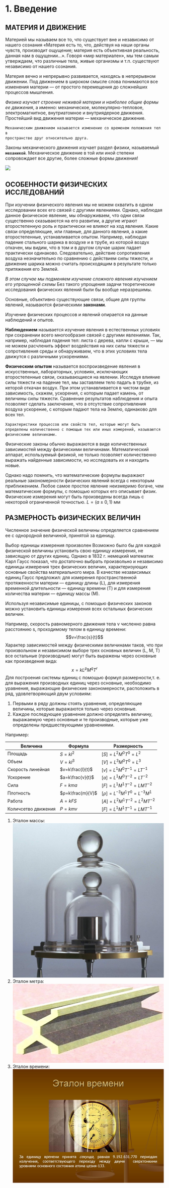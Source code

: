 # 1. Введение
## __МАТЕРИЯ И ДВИЖЕНИЕ__ 
Материей мы называем все то, что существует вне и независимо  от нашего сознания «Материя есть то, что, действуя на наши органы чувств, производит ощущение; материя есть объективная реальность, данная нам в ощущении...». Говоря «мир материален», мы тем самым утверждаем, что различные тела, живые организмы и т.п. существуют независимо от нашего сознания.

Материя вечно и непрерывно развивается, находясь в непрерывном движении. Под движением в широком смысле слова понимаются все изменения материи — от простого перемещения до сложнейших процессов мышления. 

_Физика изучает строение неживой материи и наиболее общие формы ее движения_, а именно: механическое, молекулярно-тепловое, электромагнитное, внутриатомное и внутриядерное движения. Простейший вид движения материи — механическое движение. 
```
Механическим движением называется изменение со временем положения тел в
пространстве друг относительно друга.
```
Законы механического движения изучает раздел физики, называемый __`механикой`__. 
Механическое движение в той или иной степени сопровождает все другие, более сложные формы движения! 

![](механника%20.jpg)
## __ОСОБЕННОСТИ ФИЗИЧЕСКИХ ИССЛЕДОВАНИЙ__
При изучении физического явления мы не можем охватить в одном исследовании всех его связей с другими явлениями. Однако, наблюдая данное физическое явление, мы обнаруживаем, что одни связи существенно сказываются на его развитии, а другие играют второстепенную роль и практически не влияют на ход явления. Какие связи определяющие, или главные, для данного явления, а какие второстепенные, устанавливается опытом. Например, наблюдая падение стального шарика в воздухе и в трубе, из которой воздух откачен, мы видим, что в том и в другом случае шарик падает практически одинаково. Следовательно, действие сопротивления воздуха незначительно по сравнению с действием силы тяжести, и движение шарика можно считать происходящим в результате только притяжения его Землей. 

_В этом случае мы подменяем изучение сложного явления изучением его упрощенной схемы_ 
Без такого упрощения задачи теоретические исследования физических явлений были бы вообще неразрешимы. 

Основные, объективно существующие связи, общие для группы явлений, называются физическими __законами__. 

Изучение физических процессов и явлений опирается на данные наблюдений и опытов. 

__Наблюдением__ называется изучение явления в естественных условиях при сохранении всего многообразия связей с другими явлениями. Так, например, наблюдая падения тел: листа с дерева, капли с крыши, — мы не можем расчленить эффект воздействия на них силы тяжести и сопротивления среды и обнаруживаем, что в этих условиях тела движутся с различными ускорениями. 

__Физическим опытом__ называется воспроизведение явления в искусственных, лабораторных, условиях, исключающих второстепенные связи, сказывающиеся на явлении. Исследуя влияние силы тяжести на падение тел, мы заставляем тело падать в трубке, из кеторой откачан воздух. При этом устанавливается в чистом виде зависимость, скажем, ускорения, с которым падает камень, от величины силы тяжести. Сравнение результатов наблюдения и опыта позволяет сделать заключение, что в отсутствие сопротивления воздуха ускорение, с которым падают тела на Землю, одинаково для всех тел. 
```
Характеристики процессов или свойств тел, которые могут быть
определены количественно с помощью тех или иных измерений, называются
физическими величинами. 
```
Физические законы обычно выражаются в виде количественных зависимостей между физическими величинами. Математический аппарат, используемый физикой, не только позволяет количественно выражать найденные зависимости, но исследовать их и находить новые. 

Однако надо помнить, что математические формулы выражают реальные закономерности физических явлений всегда с некоторым приближением. Любое самое простое явление неизмеримо богаче, чем математические формулы, с помощью которых его описывает физик. 
Физические измерения могут быть произведены всегда лишь с некоторой ограниченной точностью. $L=(a±0,1)$ мм
## __РАЗМЕРНОСТЬ ФИЗИЧЕСКИХ ВЕЛИЧИН__
Численное значение физической величины определяется сравнением ее с однородной величиной, принятой за единицу. 

Выбор единицы измерения произволен Возможно было бы для каждой физической величины установить свою единицу измерения, не зависящую от других единиц. Однако в 1832 г. немецкий математик Карл Гаусс показал, что достаточно выбрать произвольно и независимо единицы измерения трех физических величин, характеризующих основные свойства материального мира. 
В качестве независимых единиц Гаусс предложил: для измерения пространственной протяженности материи — единицу длины (L), для измерения временной длительности — единицу времени (T) и для измерения количества материи — единицу массы (М). 

Используя независимые единицы, с помощью физических законов можно установить единицы измерения всех остальных физических величин. 

Например, скорость равномерного движения тела v численно равна расстоянию s, проходимому телом в единицу времени: 
$$v=\frac{s}{t}$$
Характер зависимостей между физическими величинами таков, что при произвольном и независимом выборе трех основных величин (L, М, Т) все остальные (производные) могут быть выражены через основные как произведения вида: 
$$x=kL^pM^qT^r$$
Для построения системы единиц с помощью формул размерности,т. е. для выражения производных единиц через основные, необходимо уравнения, выражающие физические закономерности, расположить в ряд, удовлетворяющий двум условиям: 

1. Первыми в ряду должны стоять уравнения, определяющие величины, которые выражаются только через основные.
2. Каждое последующее уравнение должно определять величину, выражаемую через основные и те производные, которые уже определены предшествующими уравнениями.

Например: 

|      Величина       |     Формула      |           Размерность         | 
|---------------------|------------------|-------------------------------|
| Площадь             | $S=kl^2$         | $[S]=L^2M^0T^0 = L^2$         | 
| Объем               | $V=kl^3$         | $[V]=L^3M^0T^0 = L^3$         | 
| Скорость линейная   | $v=k\frac{l}{t}$ | $[v]=L^1M^0T^{-1} = LT^{-1}$  | 
| Ускорение           | $a=k\frac{v}{t}$ | $[a]=L^1M^0T^{-2} = LT^{-2}$  |       
| Сила                | $F=kma$          | $[F]=L^1M^1T^{-2} = LMT^{-2}$ |
| Плотность           | $ρ=k\frac{m}{V}$ | $[ρ]=L^{-3}M^1T^0 = L^{-3}M^1$ |               
| Работа              | $A=kFS$          | $[A]=L^2M^1T^{-2} = L^2MT^{-2}$ |             
| Количсетво движения | $P=kmv$          | $[F]=L^1M^1T^{-1} = LMT^{-1}$   | 

1. Эталон массы:
![](https://github.com/Milanistov/DZhome/blob/main/01.%20Введение%20(A)/images/fdcb18155762a143062d016ed2dd29db.jpg)
2. Эталон метра:
![](https://github.com/Milanistov/DZhome/blob/main/01.%20Введение%20(A)/images/og_og_1522216282269817122.jpg)   
3. Эталон времени:
![](https://github.com/Milanistov/DZhome/blob/main/01.%20Введение%20(A)/images/slide-14.jpg)     
   








